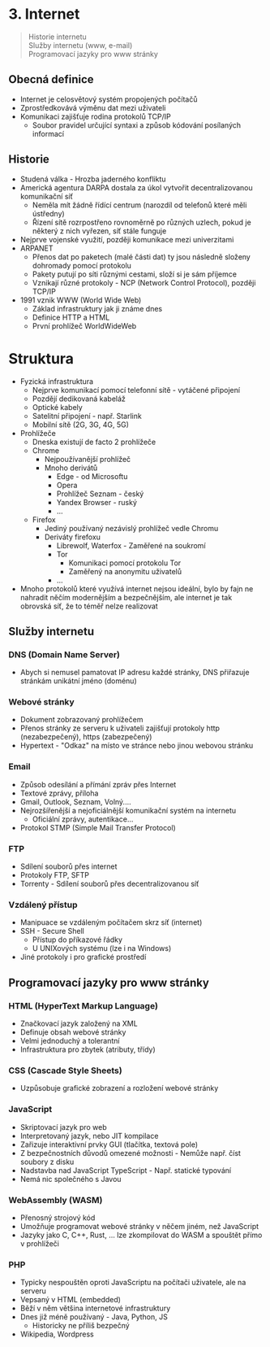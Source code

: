 # 3. Internet

> Historie internetu \
> Služby internetu (www, e-mail) \
> Programovací jazyky pro www stránky

## Obecná definice

- Internet je celosvětový systém propojených počítačů
- Zprostředkovává výměnu dat mezi uživateli
- Komunikaci zajišťuje rodina protokolů TCP/IP
  - Soubor pravidel určující syntaxi a způsob kódování posílaných informací

## Historie

- Studená válka - Hrozba jaderného konfliktu
- Americká agentura DARPA dostala za úkol vytvořit decentralizovanou komunikační síť
  - Neměla mít žádně řídící centrum (narozdíl od telefonů které měli ústředny)
  - Řízení sítě rozrpostřeno rovnoměrně po různých uzlech, pokud je některý z nich vyřezen, síť stále funguje
- Nejprve vojenské využití, později komunikace mezi univerzitami
- ARPANET
  - Přenos dat po paketech (malé části dat) ty jsou následně složeny dohromady pomocí protokolu
  - Pakety putují po síti různými cestami, složí si je sám příjemce
  - Vznikají různé protokoly - NCP (Network Control Protocol), později TCP/IP
- 1991 vznik WWW (World Wide Web)
  - Základ infrastruktury jak ji známe dnes
  - Definice HTTP a HTML
  - První prohlížeč WorldWideWeb

# Struktura

- Fyzická infrastruktura
  - Nejprve komunikací pomocí telefonní sítě - vytáčené připojení
  - Pozdějí dedikovaná kabeláž
  - Optické kabely
  - Satelitní připojení - např. Starlink
  - Mobilní sítě (2G, 3G, 4G, 5G)
- Prohlížeče
  - Dneska existují de facto 2 prohlížeče
  - Chrome
    - Nejpoužívanější prohlížeč
    - Mnoho derivátů
      - Edge - od Microsoftu
      - Opera
      - Prohlížeč Seznam - český
      - Yandex Browser - ruský
      - ...
  - Firefox
    - Jediný používaný nezávislý prohlížeč vedle Chromu
    - Deriváty firefoxu
      - Librewolf, Waterfox - Zaměřené na soukromí
      - Tor
        - Komunikaci pomocí protokolu Tor
        - Zaměřený na anonymitu uživatelů
      - ...
- Mnoho protokolů které využívá internet nejsou ideální, bylo by fajn ne nahradit něčím modernějším a bezpečnějším, ale internet je tak obrovská síť, že to téměř nelze realizovat

## Služby internetu

### DNS (Domain Name Server)

- Abych si nemusel pamatovat IP adresu každé stránky, DNS přiřazuje stránkám unikátní jméno (doménu)

### Webové stránky

- Dokument zobrazovaný prohlížečem
- Přenos stránky ze serveru k uživateli zajišťují protokoly http (nezabezpečený), https (zabezpečený)
- Hypertext - "Odkaz" na místo ve stránce nebo jinou webovou stránku

### Email

- Způsob odesílání a přímání zpráv přes Internet
- Textové zprávy, příloha
- Gmail, Outlook, Seznam, Volný....
- Nejrozšířenější a nejoficiálnější komunikační systém na internetu
  - Oficiální zprávy, autentikace...
- Protokol STMP (Simple Mail Transfer Protocol)

### FTP

- Sdílení souborů přes internet
- Protokoly FTP, SFTP
- Torrenty - Sdílení souborů přes decentralizovanou síť

### Vzdálený přístup

- Manipuace se vzdáleným počítačem skrz síť (internet)
- SSH - Secure Shell
  - Přístup do příkazové řádky
  - U UNIXových systému (lze i na Windows)
- Jiné protokoly i pro grafické prostředí

## Programovací jazyky pro www stránky

### HTML (HyperText Markup Language)

- Značkovací jazyk založený na XML
- Definuje obsah webové stránky
- Velmi jednoduchý a tolerantní
- Infrastruktura pro zbytek (atributy, třídy)

### CSS (Cascade Style Sheets)

- Uzpůsobuje grafické zobrazení a rozložení webové stránky

### JavaScript

- Skriptovací jazyk pro web
- Interpretovaný jazyk, nebo JIT kompilace
- Zařizuje interaktivní prvky GUI (tlačítka, textová pole)
- Z bezpečnostních důvodů omezené možnosti - Nemůže např. číst soubory z disku
- Nadstavba nad JavaScript TypeScript - Např. statické typování
- Nemá nic společného s Javou

### WebAssembly (WASM)

- Přenosný strojový kód
- Umožňuje programovat webové stránky v něčem jiném, než JavaScript
- Jazyky jako C, C++, Rust, ... lze zkompilovat do WASM a spouštět přímo v prohlížeči

### PHP

- Typicky nespouštěn oproti JavaScriptu na počítači uživatele, ale na serveru
- Vepsaný v HTML (embedded)
- Běží v něm většina internetové infrastruktury
- Dnes již méně používaný - Java, Python, JS
  - Historicky ne příliš bezpečný
- Wikipedia, Wordpress
